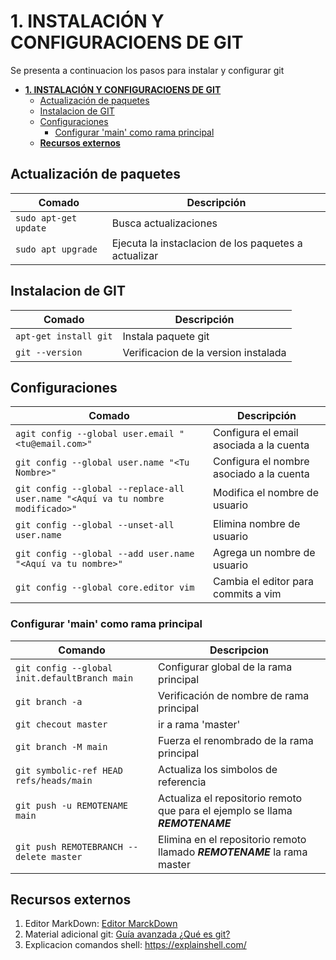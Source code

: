 # **1. INSTALACIÓN Y CONFIGURACIOENS DE GIT**

Se presenta a continuacion los pasos para instalar y configurar git

- [**1. INSTALACIÓN Y CONFIGURACIOENS DE GIT**](#1-instalación-y-configuracioens-de-git)
  - [Actualización de paquetes](#actualización-de-paquetes)
  - [Instalacion de GIT](#instalacion-de-git)
  - [Configuraciones](#configuraciones)
    - [Configurar 'main' como rama principal](#configurar-main-como-rama-principal)
  - [**Recursos externos**](#recursos-externos)


## Actualización de paquetes

| Comado                | Descripción                                          |
| --------------------- | ---------------------------------------------------- |
| `sudo apt-get update` | Busca actualizaciones                                |
| `sudo apt upgrade`    | Ejecuta la instaclacion de los paquetes a actualizar |

## Instalacion de GIT

| Comado                | Descripción                          |
| --------------------- | ------------------------------------ |
| `apt-get install git` | Instala paquete git                  |
| `git --version`       | Verificacion de la version instalada |

## Configuraciones

| Comado                                                                         | Descripción                              |
| ------------------------------------------------------------------------------ | ---------------------------------------- |
| `agit config --global user.email "<tu@email.com>"`                             | Configura el email asociada a la cuenta  |
| `git config --global user.name "<Tu Nombre>"`                                  | Configura el nombre asociado a la cuenta |
| `git config --global --replace-all user.name "<Aquí va tu nombre modificado>"` | Modifica el nombre de usuario            |
| `git config --global --unset-all user.name`                                    | Elimina nombre de usuario                |
| `git config --global --add user.name "<Aquí va tu nombre>"`                    | Agrega un nombre de usuario              |
| `git config --global core.editor vim`                                          | Cambia el editor para commits a vim      |


### Configurar 'main' como rama principal

| Comando                                       | Descripcion                                                                   |
| --------------------------------------------- | ----------------------------------------------------------------------------- |
| `git config --global init.defaultBranch main` | Configurar global de la rama principal                                        |
| `git branch -a`                               | Verificación de nombre de rama principal                                      |
| `git checout master`                          | ir a rama 'master'                                                            |
| `git branch -M main`                          | Fuerza el renombrado de la rama principal                                     |
| `git symbolic-ref HEAD refs/heads/main`       | Actualiza los simbolos de referencia                                          |
| `git push -u REMOTENAME main`                 | Actualiza el repositorio remoto que para el ejemplo se llama ***REMOTENAME*** |
| `git push REMOTEBRANCH --delete master`       | Elimina en el repositorio remoto llamado ***REMOTENAME*** la rama master |


## **Recursos externos**

1. Editor MarkDown: [Editor MarckDown](https://pandao.github.io/editor.md/en.html)
2. Material adicional git: [Guía avanzada ¿Qué es git?](https://aulab.es/articulos-guias-avanzadas/54/que-es-git)
3. Explicacion comandos shell: https://explainshell.com/
